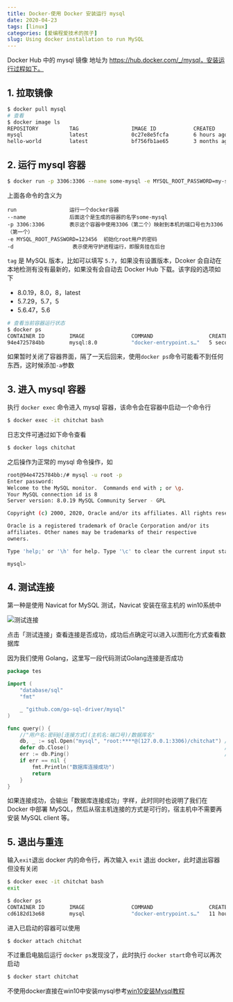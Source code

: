 ```yaml
---
title: Docker-使用 Docker 安装运行 mysql
date: 2020-04-23
tags: [linux]
categories: [爱编程爱技术的孩子]
slug: Using docker installation to run MySQL 
---
```


Docker Hub 中的 mysql 镜像 地址为 https://hub.docker.com/_/mysql，安装运行过程如下。

## 1. 拉取镜像

```bash
$ docker pull mysql
# 查看
$ docker image ls
REPOSITORY          TAG                 IMAGE ID            CREATED             SIZE
mysql               latest              0c27e8e5fcfa        6 hours ago         546MB
hello-world         latest              bf756fb1ae65        3 months ago        13.3kB
```

## 2. 运行 mysql 容器

```bash
$ docker run -p 3306:3306 --name some-mysql -e MYSQL_ROOT_PASSWORD=my-secret-pw -d mysql:tag
```

上面各命令的含义为

```
run                 运行一个docker容器
--name           	后面这个是生成的容器的名字some-mysql
-p 3306:3306  		表示这个容器中使用3306（第二个）映射到本机的端口号也为3306（第一个） 
-e MYSQL_ROOT_PASSWORD=123456  初始化root用户的密码
-d                   表示使用守护进程运行，即服务挂在后台
```

`tag` 是 MySQL 版本，比如可以填写 `5.7`，如果没有设置版本，Dcoker 会自动在本地检测有没有最新的，如果没有会自动去 Docker Hub 下载。该字段的选项如下

- 8.0.19，8.0，8，latest
- 5.7.29，5.7，5
- 5.6.47，5.6

```bash
# 查看当前容器运行状态
$ docker ps
CONTAINER ID        IMAGE               COMMAND                  CREATED             STATUS              PORTS                 NAMES
94e4725784bb        mysql:8.0           "docker-entrypoint.s…"   5 seconds ago       Up 4 seconds        3306/tcp, 33060/tcp   chitchat
```

如果暂时关闭了容器界面，隔了一天后回来，使用`docker ps`命令可能看不到任何东西，这时候添加`-a`参数



## 3. 进入 mysql 容器

执行 `docker exec` 命令进入 mysql 容器，该命令会在容器中启动一个命令行

```bash
$ docker exec -it chitchat bash
```

日志文件可通过如下命令查看

```bash
$ docker logs chitchat
```

之后操作为正常的 mysql 命令操作，如

```bash
root@94e4725784bb:/# mysql -u root -p
Enter password:
Welcome to the MySQL monitor.  Commands end with ; or \g.
Your MySQL connection id is 8
Server version: 8.0.19 MySQL Community Server - GPL

Copyright (c) 2000, 2020, Oracle and/or its affiliates. All rights reserved.

Oracle is a registered trademark of Oracle Corporation and/or its
affiliates. Other names may be trademarks of their respective
owners.

Type 'help;' or '\h' for help. Type '\c' to clear the current input statement.

mysql>
```

## 4. 测试连接

第一种是使用 Navicat for MySQL 测试，Navicat 安装在宿主机的 win10系统中

![测试连接](https://picped-1301226557.cos.ap-beijing.myqcloud.com/%E6%B5%8B%E8%AF%95%E8%BF%9E%E6%8E%A5.png)

点击「测试连接」查看连接是否成功，成功后点确定可以进入以图形化方式查看数据库

因为我们使用 Golang，这里写一段代码测试Golang连接是否成功

```go
package tes

import (
	"database/sql"
	"fmt"

	_ "github.com/go-sql-driver/mysql"
)

func query() {
	//"用户名:密码@[连接方式](主机名:端口号)/数据库名"
	db, _ := sql.Open("mysql", "root:****@(127.0.0.1:3306)/chitchat") // 设置连接数据库的参数
	defer db.Close()                                                  //关闭数据库
	err := db.Ping()                                                  //连接数据库
	if err == nil {
		fmt.Println("数据库连接成功")
		return
	}
}

```

如果连接成功，会输出「数据库连接成功」字样，此时同时也说明了我们在 Docker 中部署 MySQL，然后从宿主机连接的方式是可行的，宿主机中不需要再安装 MySQL client 等。

## 5. 退出与重连

输入`exit`退出 docker 内的命令行，再次输入 `exit` 退出 docker，此时退出容器但没有关闭

```bash
$ docker exec -it chitchat bash                                                                                         root@cd6182d13e68:/# exit
exit

$ docker ps
CONTAINER ID        IMAGE               COMMAND                  CREATED             STATUS              PORTS                               NAMES
cd6182d13e68        mysql               "docker-entrypoint.s…"   11 hours ago        Up 8 minutes        0.0.0.0:3306->3306/tcp, 33060/tcp   chitchat
```

进入已启动的容器可以使用

```bash
$ docker attach chitchat
```

不过重启电脑后运行 `docker ps`发现没了，此时执行 `docker start`命令可以再次启动

```bash
$ docker start chitchat
```

不使用docker直接在win10中安装mysql参考[win10安装Mysql教程](https://www.cnblogs.com/xiaokang01/p/12092160.html)